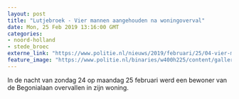 ```yaml
---
layout: post
title: "Lutjebroek - Vier mannen aangehouden na woningoverval"
date: Mon, 25 Feb 2019 13:16:00 GMT
categories: 
- noord-holland 
- stede_broec 
externe_link: "https://www.politie.nl/nieuws/2019/februari/25/04-vier-mannen-aangehouden-na-woningoverval.html"
feature_image: "https://www.politie.nl/binaries/w400h225/content/gallery/politie/stockfotos/opsporing-recherche/digitaal-onderzoek.jpg"
---
```


In de nacht van zondag 24 op maandag 25 februari werd een bewoner van de Begonialaan overvallen in zijn woning.
